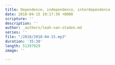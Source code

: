 ```yaml
---
title: Dependence, independence, interdependence
date: 2018-04-15 19:17:39 +0000
scripture: ''
description: ''
author: _authors/leah-van-staden.md
series: ''
file: "/2018/2018-04-15.mp3"
duration: '35:38'
length: 51397929
image: ''

---
```

